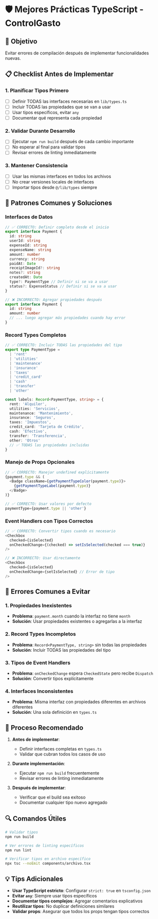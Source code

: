 # 🛡️ Mejores Prácticas TypeScript - ControlGasto

## 🎯 Objetivo
Evitar errores de compilación después de implementar funcionalidades nuevas.

## 📋 Checklist Antes de Implementar

### 1. **Planificar Tipos Primero**
- [ ] Definir TODAS las interfaces necesarias en `lib/types.ts`
- [ ] Incluir TODAS las propiedades que se van a usar
- [ ] Usar tipos específicos, evitar `any`
- [ ] Documentar qué representa cada propiedad

### 2. **Validar Durante Desarrollo**
- [ ] Ejecutar `npm run build` después de cada cambio importante
- [ ] No esperar al final para validar tipos
- [ ] Revisar errores de linting inmediatamente

### 3. **Mantener Consistencia**
- [ ] Usar las mismas interfaces en todos los archivos
- [ ] No crear versiones locales de interfaces
- [ ] Importar tipos desde `@/lib/types` siempre

## 🔧 Patrones Comunes y Soluciones

### **Interfaces de Datos**
```typescript
// ✅ CORRECTO: Definir completo desde el inicio
export interface Payment {
  id: string
  userId: string
  expenseId: string
  expenseName: string
  amount: number
  currency: string
  paidAt: Date
  receiptImageId?: string
  notes?: string
  createdAt: Date
  type?: PaymentType // Definir si se va a usar
  status?: ExpenseStatus // Definir si se va a usar
}

// ❌ INCORRECTO: Agregar propiedades después
export interface Payment {
  id: string
  amount: number
  // ... luego agregar más propiedades cuando hay error
}
```

### **Record Types Completos**
```typescript
// ✅ CORRECTO: Incluir TODAS las propiedades del tipo
export type PaymentType = 
  | 'rent'
  | 'utilities' 
  | 'maintenance'
  | 'insurance'
  | 'taxes'
  | 'credit_card'
  | 'cash'
  | 'transfer'
  | 'other'

const labels: Record<PaymentType, string> = {
  rent: 'Alquiler',
  utilities: 'Servicios',
  maintenance: 'Mantenimiento',
  insurance: 'Seguros',
  taxes: 'Impuestos',
  credit_card: 'Tarjeta de Crédito',
  cash: 'Efectivo',
  transfer: 'Transferencia',
  other: 'Otros'
  // ✅ TODAS las propiedades incluidas
}
```

### **Manejo de Props Opcionales**
```typescript
// ✅ CORRECTO: Manejar undefined explícitamente
{payment.type && (
  <Badge className={getPaymentTypeColor(payment.type)}>
    {getPaymentTypeLabel(payment.type)}
  </Badge>
)}

// ✅ CORRECTO: Usar valores por defecto
paymentType={payment.type || 'other'}
```

### **Event Handlers con Tipos Correctos**
```typescript
// ✅ CORRECTO: Convertir tipos cuando es necesario
<Checkbox 
  checked={isSelected}
  onCheckedChange={(checked) => setIsSelected(checked === true)}
/>

// ❌ INCORRECTO: Usar directamente
<Checkbox 
  checked={isSelected}
  onCheckedChange={setIsSelected} // Error de tipo
/>
```

## 🚨 Errores Comunes a Evitar

### 1. **Propiedades Inexistentes**
- **Problema**: `payment.month` cuando la interfaz no tiene `month`
- **Solución**: Usar propiedades existentes o agregarlas a la interfaz

### 2. **Record Types Incompletos**
- **Problema**: `Record<PaymentType, string>` sin todas las propiedades
- **Solución**: Incluir TODAS las propiedades del tipo

### 3. **Tipos de Event Handlers**
- **Problema**: `onCheckedChange` espera `CheckedState` pero recibe `Dispatch`
- **Solución**: Convertir tipos explícitamente

### 4. **Interfaces Inconsistentes**
- **Problema**: Misma interfaz con propiedades diferentes en archivos diferentes
- **Solución**: Una sola definición en `types.ts`

## 📝 Proceso Recomendado

1. **Antes de implementar**:
   - Definir interfaces completas en `types.ts`
   - Validar que cubran todos los casos de uso

2. **Durante implementación**:
   - Ejecutar `npm run build` frecuentemente
   - Revisar errores de linting inmediatamente

3. **Después de implementar**:
   - Verificar que el build sea exitoso
   - Documentar cualquier tipo nuevo agregado

## 🔍 Comandos Útiles

```bash
# Validar tipos
npm run build

# Ver errores de linting específicos
npm run lint

# Verificar tipos en archivo específico
npx tsc --noEmit components/archivo.tsx
```

## 💡 Tips Adicionales

- **Usar TypeScript estricto**: Configurar `strict: true` en `tsconfig.json`
- **Evitar `any`**: Siempre usar tipos específicos
- **Documentar tipos complejos**: Agregar comentarios explicativos
- **Reutilizar tipos**: No duplicar definiciones similares
- **Validar props**: Asegurar que todos los props tengan tipos correctos


